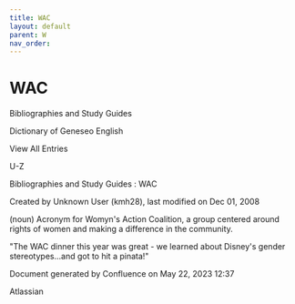 ```yaml
---
title: WAC
layout: default
parent: W
nav_order:
---
```


# WAC

Bibliographies and Study Guides

Dictionary of Geneseo English

View All Entries

U-Z

Bibliographies and Study Guides : WAC

Created by  Unknown User (kmh28), last modified on Dec 01, 2008

(noun) Acronym for Womyn's Action Coalition, a group centered around rights of women and making a difference in the community.

&quot;The WAC dinner this year was great - we learned about Disney's gender stereotypes...and got to hit a pinata!&quot;

Document generated by Confluence on May 22, 2023 12:37

Atlassian
